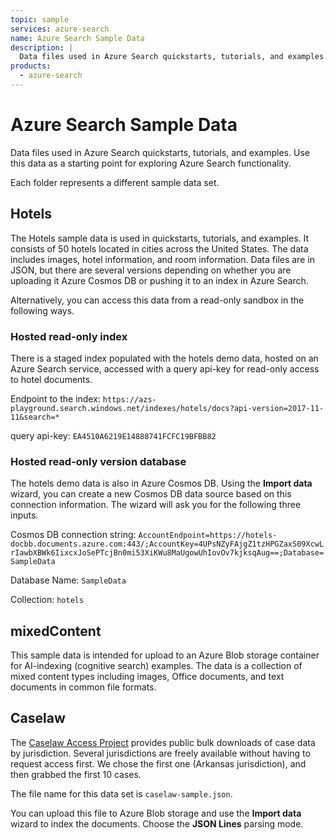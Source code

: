 ```yaml
---
topic: sample
services: azure-search
name: Azure Search Sample Data
description: |
  Data files used in Azure Search quickstarts, tutorials, and examples.
products:
  - azure-search
---
```


# Azure Search Sample Data

Data files used in Azure Search quickstarts, tutorials, and examples. Use this data as a starting point for exploring Azure Search functionality.

Each folder represents a different sample data set.

## Hotels

The Hotels sample data is used in quickstarts, tutorials, and examples. It consists of 50 hotels located in cities across the United States. The data includes images, hotel information, and room information. Data files are in JSON, but there are several versions depending on whether you are uploading it Azure Cosmos DB or pushing it to an index in Azure Search. 

Alternatively, you can access this data from a read-only sandbox in the following ways. 

### Hosted read-only index

There is a staged index populated with the hotels demo data, hosted on an Azure Search service, accessed with a query api-key for read-only access to hotel documents.

Endpoint to the index: `https://azs-playground.search.windows.net/indexes/hotels/docs?api-version=2017-11-11&search=*`

query api-key: `EA4510A6219E14888741FCFC19BFBB82`

### Hosted read-only version database

The hotels demo data is also in Azure Cosmos DB. Using the **Import data** wizard, you can create a new Cosmos DB data source based on this connection information. The wizard will ask you for the following three inputs.

Cosmos DB connection string: `AccountEndpoint=https://hotels-docbb.documents.azure.com:443/;AccountKey=4UPsNZyFAjgZ1tzHPGZaxS09XcwLrIawbXBWk6IixcxJoSePTcjBn0mi53XiKWu8MaUgowUhIovOv7kjksqAug==;Database=SampleData`

Database Name: `SampleData`

Collection: `hotels`

## mixedContent 

This sample data is intended for upload to an Azure Blob storage container for AI-indexing (cognitive search) examples. The data is a collection of mixed content types including images, Office documents, and text documents in common file formats.

## Caselaw 

The [Caselaw Access Project](https://case.law/bulk/download/) provides public bulk downloads of case data by jurisdiction. Several jurisdictions are freely available without having to request access first. We chose the first one (Arkansas jurisdiction), and then grabbed the first 10 cases.

The file name for this data set is `caselaw-sample.json`.

You can upload this file to Azure Blob storage and use the **Import data** wizard to index the documents. Choose the **JSON Lines** parsing mode.